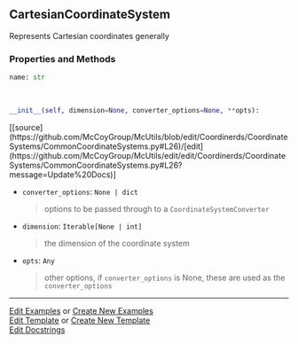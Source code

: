 ## <a id="McUtils.Coordinerds.CoordinateSystems.CommonCoordinateSystems.CartesianCoordinateSystem">CartesianCoordinateSystem</a>
Represents Cartesian coordinates generally

### Properties and Methods
```python
name: str
```
<a id="McUtils.Coordinerds.CoordinateSystems.CommonCoordinateSystems.CartesianCoordinateSystem.__init__" class="docs-object-method">&nbsp;</a> 
```python
__init__(self, dimension=None, converter_options=None, **opts): 
```
<div class="docs-source-link" markdown="1">
[[source](https://github.com/McCoyGroup/McUtils/blob/edit/Coordinerds/CoordinateSystems/CommonCoordinateSystems.py#L26)/[edit](https://github.com/McCoyGroup/McUtils/edit/edit/Coordinerds/CoordinateSystems/CommonCoordinateSystems.py#L26?message=Update%20Docs)]
</div>


- `converter_options`: `None | dict`
    >options to be passed through to a `CoordinateSystemConverter`
- `dimension`: `Iterable[None | int]`
    >the dimension of the coordinate system
- `opts`: `Any`
    >other options, if `converter_options` is None, these are used as the `converter_options`





___

[Edit Examples](https://github.com/McCoyGroup/McUtils/edit/edit/ci/examples/McUtils/Coordinerds/CoordinateSystems/CommonCoordinateSystems/CartesianCoordinateSystem.md) or 
[Create New Examples](https://github.com/McCoyGroup/McUtils/new/edit/?filename=ci/examples/McUtils/Coordinerds/CoordinateSystems/CommonCoordinateSystems/CartesianCoordinateSystem.md) <br/>
[Edit Template](https://github.com/McCoyGroup/McUtils/edit/edit/ci/docs/McUtils/Coordinerds/CoordinateSystems/CommonCoordinateSystems/CartesianCoordinateSystem.md) or 
[Create New Template](https://github.com/McCoyGroup/McUtils/new/edit/?filename=ci/docs/templates/McUtils/Coordinerds/CoordinateSystems/CommonCoordinateSystems/CartesianCoordinateSystem.md) <br/>
[Edit Docstrings](https://github.com/McCoyGroup/McUtils/edit/edit/McUtils/Coordinerds/CoordinateSystems/CommonCoordinateSystems.py?message=Update%20Docs)